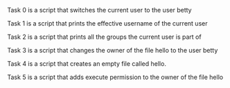 Task 0 is a script that switches the current user to the user betty

Task 1 is a script that prints the effective username of the current user

Task 2 is a script that prints all the groups the current user is part of

Task 3 is a script that changes the owner of the file hello to the user betty

Task 4 is a script that creates an empty file called hello.

Task 5 is a script that adds execute permission to the owner of the file hello
